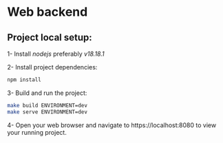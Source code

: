 # Web backend

## Project local setup:

1- Install *nodejs* preferably *v18.18.1*

2- Install project dependencies:

```bash
npm install
```

3- Build and run the project:

```bash
make build ENVIRONMENT=dev
make serve ENVIRONMENT=dev
```

4- Open your web browser and navigate to https://localhost:8080 to view your running project.
